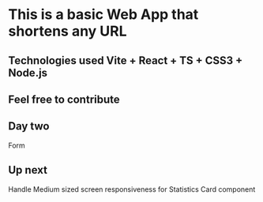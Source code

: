 # This is a basic Web App that shortens any URL #


## Technologies used Vite + React + TS  + CSS3 + Node.js

    
## Feel free to contribute

## Day two

  Form

## Up next

  Handle Medium sized screen responsiveness for Statistics Card component
